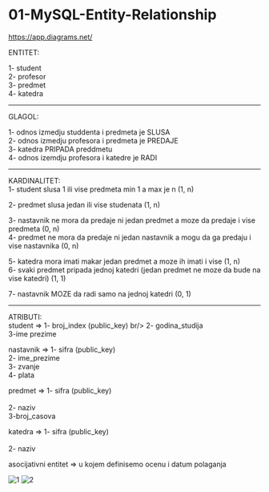 # 01-MySQL-Entity-Relationship

https://app.diagrams.net/

ENTITET: <br />

1- student  <br/>
2- profesor <br/>
3- predmet <br/>
4- katedra <br/>

-----------------------------------------------------------------------------------------------------------------

GLAGOL: <br/>

1- odnos izmedju studdenta i predmeta je SLUSA <br/>
2- odnos izmedju profesora i predmeta je PREDAJE <br/>
3- katedra PRIPADA preddmetu <br/>
4- odnos izemdju profesora i katedre je RADI <br/>

-----------------------------------------------------------------------------------------------------------------
 
KARDINALITET: <br/>
1- student slusa 1 ili vise predmeta  min 1 a max je n (1, n) <br/>

2- predmet slusa jedan ili vise studenata (1, n) <br/>

3- nastavnik ne mora da predaje ni jedan predmet a moze da predaje i vise predmeta (0, n) <br/>
4- predmet ne mora da predaje ni jedan nastavnik a mogu da ga predaju i vise nastavnika (0, n) <br/>

5- katedra mora imati makar jedan predmet a moze ih imati i vise (1, n) <br/>
6- svaki predmet pripada jednoj katedri (jedan predmet ne moze da bude na vise katedri) (1, 1) <br/>

7- nastavnik MOZE da radi samo na jednoj katedri (0, 1) <br/>

-----------------------------------------------------------------------------------------------------------------

ATRIBUTI: <br/>
student => 1- broj_index (public_key) br/>
           2- godina_studija <br/>
           3-ime prezime <br/>
           
nastavnik => 1- sifra (public_key) <br/>
             2- ime_prezime <br/>
             3- zvanje <br/>
             4- plata <br/>
             
predmet   => 1- sifra (public_key)   <br/>         
             2- naziv <br/>
             3-broj_casova <br/>
             
katedra   => 1- sifra (public_key)     <br/>        
             2- naziv <br/>

asocijativni entitet => u kojem definisemo ocenu i datum polaganja <br/>
           

![1](https://user-images.githubusercontent.com/56784702/208450361-8723eeb6-e7ac-48bd-80ea-43ee18ab23f9.png)
![2](https://user-images.githubusercontent.com/56784702/208450726-e5c211dd-f02c-456e-9348-7e5fa4c08254.png)

